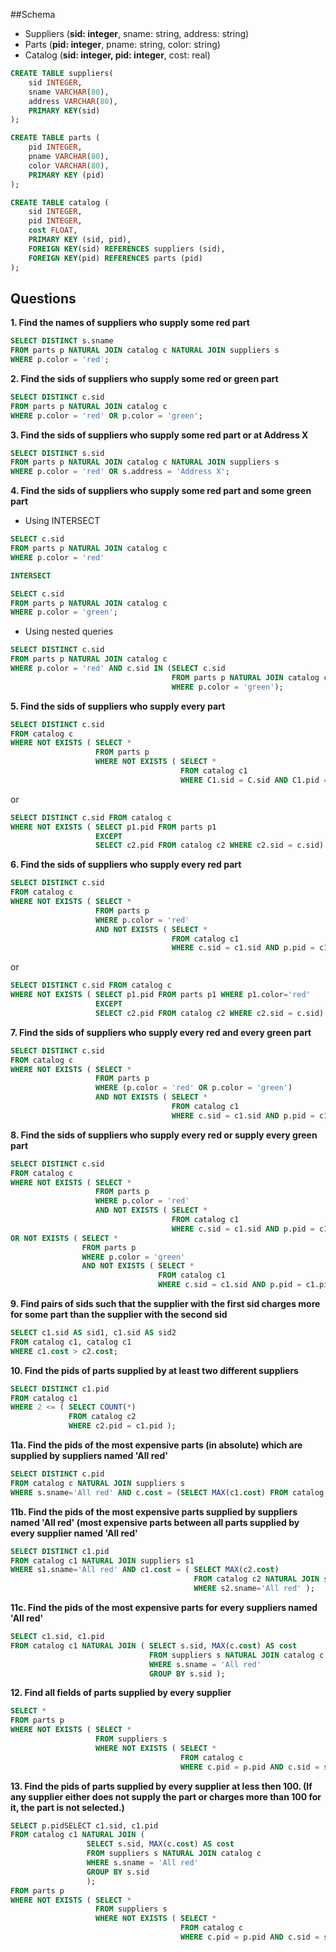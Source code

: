 ##Schema
 * Suppliers (**sid: integer**, sname: string, address: string)
 * Parts (**pid: integer**, pname: string, color: string)
 * Catalog (**sid: integer, pid: integer**, cost: real)

```sql
CREATE TABLE suppliers(
	sid INTEGER,
	sname VARCHAR(80),
	address VARCHAR(80), 
	PRIMARY KEY(sid)
);

CREATE TABLE parts (
	pid INTEGER, 
	pname VARCHAR(80), 
	color VARCHAR(80), 
	PRIMARY KEY (pid)
);

CREATE TABLE catalog (
	sid INTEGER, 
	pid INTEGER, 
	cost FLOAT, 
	PRIMARY KEY (sid, pid), 
	FOREIGN KEY(sid) REFERENCES suppliers (sid), 
	FOREIGN KEY(pid) REFERENCES parts (pid)
);
```

## Questions

**1. Find the names of suppliers who supply some red part**
``` sql
SELECT DISTINCT s.sname
FROM parts p NATURAL JOIN catalog c NATURAL JOIN suppliers s
WHERE p.color = 'red';
```

**2. Find the sids of suppliers who supply some red or green part**
``` sql
SELECT DISTINCT c.sid
FROM parts p NATURAL JOIN catalog c
WHERE p.color = 'red' OR p.color = 'green';
```

**3. Find the sids of suppliers who supply some red part or at Address X**
```sql
SELECT DISTINCT s.sid
FROM parts p NATURAL JOIN catalog c NATURAL JOIN suppliers s
WHERE p.color = 'red' OR s.address = 'Address X';
```

**4. Find the sids of suppliers who supply some red part and some green part**
  * Using INTERSECT
  ``` sql
  SELECT c.sid
  FROM parts p NATURAL JOIN catalog c
  WHERE p.color = 'red'
  
  INTERSECT
  
  SELECT c.sid
  FROM parts p NATURAL JOIN catalog c
  WHERE p.color = 'green';
  ```
  
  * Using nested queries
  ``` sql
  SELECT DISTINCT c.sid
  FROM parts p NATURAL JOIN catalog c
  WHERE p.color = 'red' AND c.sid IN (SELECT c.sid
                                      FROM parts p NATURAL JOIN catalog c
                                      WHERE p.color = 'green');
  ```

**5. Find the sids of suppliers who supply every part**
```sql
SELECT DISTINCT c.sid
FROM catalog c
WHERE NOT EXISTS ( SELECT *
                   FROM parts p
                   WHERE NOT EXISTS ( SELECT *
                                      FROM catalog c1
                                      WHERE C1.sid = C.sid AND C1.pid = p.pid ));
```
or
```sql
SELECT DISTINCT c.sid FROM catalog c
WHERE NOT EXISTS ( SELECT p1.pid FROM parts p1 
				   EXCEPT
				   SELECT c2.pid FROM catalog c2 WHERE c2.sid = c.sid)
```

**6. Find the sids of suppliers who supply every red part**
```sql
SELECT DISTINCT c.sid
FROM catalog c
WHERE NOT EXISTS ( SELECT *
                   FROM parts p
                   WHERE p.color = 'red'
                   AND NOT EXISTS ( SELECT *
                                    FROM catalog c1
                                    WHERE c.sid = c1.sid AND p.pid = c1.pid ))
```
or
```sql
SELECT DISTINCT c.sid FROM catalog c
WHERE NOT EXISTS ( SELECT p1.pid FROM parts p1 WHERE p1.color='red' 
				   EXCEPT
				   SELECT c2.pid FROM catalog c2 WHERE c2.sid = c.sid)
```

**7. Find the sids of suppliers who supply every red and every green part**
```sql
SELECT DISTINCT c.sid
FROM catalog c
WHERE NOT EXISTS ( SELECT *
                   FROM parts p
                   WHERE (p.color = 'red' OR p.color = 'green')
                   AND NOT EXISTS ( SELECT *
                                    FROM catalog c1
                                    WHERE c.sid = c1.sid AND p.pid = c1.pid ));
```

**8. Find the sids of suppliers who supply every red or supply every green part**
```sql
SELECT DISTINCT c.sid
FROM catalog c
WHERE NOT EXISTS ( SELECT *
                   FROM parts p
                   WHERE p.color = 'red'
                   AND NOT EXISTS ( SELECT *
                                    FROM catalog c1
                                    WHERE c.sid = c1.sid AND p.pid = c1.pid ));
OR NOT EXISTS ( SELECT *
                FROM parts p
                WHERE p.color = 'green'
                AND NOT EXISTS ( SELECT *
                                 FROM catalog c1
                                 WHERE c.sid = c1.sid AND p.pid = c1.pid ));
```
**9. Find pairs of sids such that the supplier with the first sid charges more for some part than the supplier with the second sid**
```sql
SELECT c1.sid AS sid1, c1.sid AS sid2
FROM catalog c1, catalog c1
WHERE c1.cost > c2.cost;
```

**10. Find the pids of parts supplied by at least two different suppliers**
```sql
SELECT DISTINCT c1.pid
FROM catalog c1
WHERE 2 <= ( SELECT COUNT(*)
             FROM catalog c2
             WHERE c2.pid = c1.pid );
```

**11a. Find the pids of the most expensive parts (in absolute) which are supplied by suppliers named 'All red'**
```sql
SELECT DISTINCT c.pid
FROM catalog c NATURAL JOIN suppliers s
WHERE s.sname='All red' AND c.cost = (SELECT MAX(c1.cost) FROM catalog c1);
```

**11b. Find the pids of the most expensive parts supplied by suppliers named 'All red' (most expensive parts between all parts supplied by every supplier named 'All red'**
```sql
SELECT DISTINCT c1.pid
FROM catalog c1 NATURAL JOIN suppliers s1
WHERE s1.sname='All red' AND c1.cost = ( SELECT MAX(c2.cost)
										 FROM catalog c2 NATURAL JOIN suppliers s2
										 WHERE s2.sname='All red' );
```

**11c. Find the pids of the most expensive parts for every suppliers named 'All red'**
```sql
SELECT c1.sid, c1.pid
FROM catalog c1 NATURAL JOIN ( SELECT s.sid, MAX(c.cost) AS cost
							   FROM suppliers s NATURAL JOIN catalog c
							   WHERE s.sname = 'All red'
							   GROUP BY s.sid );
```

**12. Find all fields of parts supplied by every supplier**
``` sql
SELECT *
FROM parts p
WHERE NOT EXISTS ( SELECT *
                   FROM suppliers s
                   WHERE NOT EXISTS ( SELECT *
                                      FROM catalog c
                                      WHERE c.pid = p.pid AND c.sid = s.sid ));
```

**13. Find the pids of parts supplied by every supplier at less then 100. (If any supplier either does not supply the part or charges more than 100 for it, the part is not selected.)**
``` sql
SELECT p.pidSELECT c1.sid, c1.pid
FROM catalog c1 NATURAL JOIN (
				 SELECT s.sid, MAX(c.cost) AS cost
				 FROM suppliers s NATURAL JOIN catalog c
				 WHERE s.sname = 'All red'
				 GROUP BY s.sid
			     );
FROM parts p
WHERE NOT EXISTS ( SELECT *
                   FROM suppliers s
                   WHERE NOT EXISTS ( SELECT *
                                      FROM catalog c
                                      WHERE c.pid = p.pid AND c.sid = s.sid AND c.cost < 100));
```
